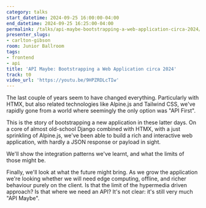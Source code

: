 ```yaml
---
category: talks
start_datetime: 2024-09-25 16:00:00-04:00
end_datetime: 2024-09-25 16:25:00-04:00
permalink: /talks/api-maybe-bootstrapping-a-web-application-circa-2024/
presenter_slugs:
- carlton-gibson
room: Junior Ballroom
tags:
- frontend
- api
title: 'API Maybe: Bootstrapping a Web Application circa 2024'
track: t0
video_url: 'https://youtu.be/9HPZRDLcTIw'
---
```


The last couple of years seem to have changed everything. Particularly with HTMX, but also related technologies like Alpine.js and Tailwind CSS, we've rapidly gone from a world where seemingly the only option was "API First".

This is the story of bootstrapping a new application in these latter days. On a core of almost old-school Django combined with HTMX, with a just sprinkling of Alpine.js, we've been able to build a rich and interactive web application, with hardly a JSON response or payload in sight.

We'll show the integration patterns we've learnt, and what the limits of those might be.

Finally, we'll look at what the future might bring. As we grow the application we're looking whether we will need edge computing, offline, and richer behaviour purely on the client. Is that the limit of the hypermedia driven approach? Is that where we need an API? It's not clear: it's still very much "API Maybe".
